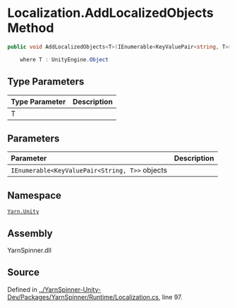 <!-- This file was generated by a tool. Do not edit this file by hand. -->

# Localization.AddLocalizedObjects<T> Method


```csharp
public void AddLocalizedObjects<T>(IEnumerable<KeyValuePair<string, T>> objects)

    where T : UnityEngine.Object
```

## Type Parameters
|Type Parameter|Description|
|:---|:---|
|T||
## Parameters
|Parameter|Description|
|:---|:---|
|`IEnumerable<KeyValuePair<String, T>>` objects||


## Namespace
[`Yarn.Unity`](/api/csharp/yarn.unity/README.md)

## Assembly
YarnSpinner.dll

## Source
Defined in [../YarnSpinner-Unity-Dev/Packages/YarnSpinner/Runtime/Localization.cs](https://github.com/YarnSpinnerTool/YarnSpinner-Unity//blob/develop/Runtime/Localization.cs#L97), line 97.
